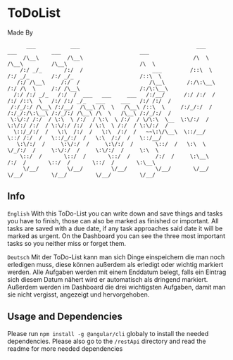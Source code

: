 # ToDoList

Made By
```
      ___           ___                                     ___          ___           ___                         ___   
     /\__\         /\__\                                   /\  \        /\__\         /\__\                       /\  \  
    /:/ _/_       /:/  /                      ___         /::\  \      /:/ _/_       /:/ _/_                     /::\  \ 
   /:/ /\__\     /:/  /                      /\__\       /:/\:\__\    /:/ /\  \     /:/ /\__\                   /:/\:\__\
  /:/ /:/ _/_   /:/  /  ___   ___     ___   /:/__/      /:/ /:/  /   /:/ /::\  \   /:/ /:/ _/_   ___     ___   /:/ /:/  /
 /:/_/:/ /\__\ /:/__/  /\__\ /\  \   /\__\ /::\  \     /:/_/:/  /   /:/_/:/\:\__\ /:/_/:/ /\__\ /\  \   /\__\ /:/_/:/  / 
 \:\/:/ /:/  / \:\  \ /:/  / \:\  \ /:/  / \/\:\  \__  \:\/:/  /    \:\/:/ /:/  / \:\/:/ /:/  / \:\  \ /:/  / \:\/:/  /  
  \::/_/:/  /   \:\  /:/  /   \:\  /:/  /   ~~\:\/\__\  \::/__/      \::/ /:/  /   \::/_/:/  /   \:\  /:/  /   \::/__/   
   \:\/:/  /     \:\/:/  /     \:\/:/  /       \::/  /   \:\  \       \/_/:/  /     \:\/:/  /     \:\/:/  /     \:\  \   
    \::/  /       \::/  /       \::/  /        /:/  /     \:\__\        /:/  /       \::/  /       \::/  /       \:\__\  
     \/__/         \/__/         \/__/         \/__/       \/__/        \/__/         \/__/         \/__/         \/__/  

```
## Info

`English`
With this ToDo-List you can write down and save things and tasks you have to finish, those can also be marked as finished or important. All tasks are saved with a due date, if any task approaches said date it will be marked as urgent. On the Dashboard you can see the three most important tasks so you neither miss or forget them.

`Deutsch`
Mit der ToDo-List kann man sich Dinge einspeichern die man noch erledigen muss, diese können außerdem als erledigt oder wichtig markiert werden. Alle Aufgaben werden mit einem Enddatum belegt, falls ein Eintrag sich diesem Datum nähert wird er automatisch als dringend markiert. Außerdem werden im Dashboard die drei wichtigsten Aufgaben, damit man sie nicht vergisst, angezeigt und hervorgehoben.

## Usage and Dependencies

Please run `npm install -g @angular/cli` globaly to install the needed dependencies. Please also go to the `/restApi` directory and read the readme for more needed dependencies